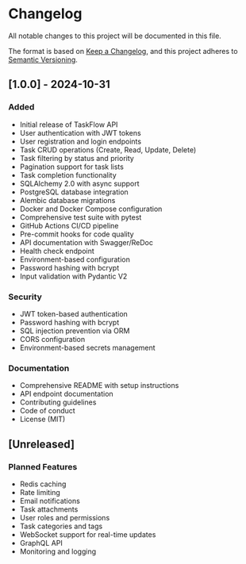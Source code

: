 # Changelog

All notable changes to this project will be documented in this file.

The format is based on [Keep a Changelog](https://keepachangelog.com/en/1.0.0/),
and this project adheres to [Semantic Versioning](https://semver.org/spec/v2.0.0.html).

## [1.0.0] - 2024-10-31

### Added
- Initial release of TaskFlow API
- User authentication with JWT tokens
- User registration and login endpoints
- Task CRUD operations (Create, Read, Update, Delete)
- Task filtering by status and priority
- Pagination support for task lists
- Task completion functionality
- SQLAlchemy 2.0 with async support
- PostgreSQL database integration
- Alembic database migrations
- Docker and Docker Compose configuration
- Comprehensive test suite with pytest
- GitHub Actions CI/CD pipeline
- Pre-commit hooks for code quality
- API documentation with Swagger/ReDoc
- Health check endpoint
- Environment-based configuration
- Password hashing with bcrypt
- Input validation with Pydantic V2

### Security
- JWT token-based authentication
- Password hashing with bcrypt
- SQL injection prevention via ORM
- CORS configuration
- Environment-based secrets management

### Documentation
- Comprehensive README with setup instructions
- API endpoint documentation
- Contributing guidelines
- Code of conduct
- License (MIT)

## [Unreleased]

### Planned Features
- Redis caching
- Rate limiting
- Email notifications
- Task attachments
- User roles and permissions
- Task categories and tags
- WebSocket support for real-time updates
- GraphQL API
- Monitoring and logging

